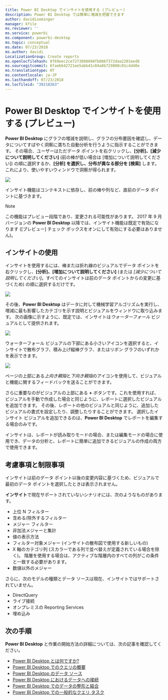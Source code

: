 ```yaml
---
title: Power BI Desktop でインサイトを使用する (プレビュー)
description: Power BI Desktop では簡単に増減を把握できます
author: davidiseminger
manager: kfile
ms.reviewer: ''
ms.service: powerbi
ms.component: powerbi-desktop
ms.topic: conceptual
ms.date: 07/23/2018
ms.author: davidi
LocalizationGroup: Create reports
ms.openlocfilehash: 8f69eec2ce7273898698fb086f372daa2201eed8
ms.sourcegitcommit: 6faeb642721ee5abb41c04a8b729880c01c4d40e
ms.translationtype: HT
ms.contentlocale: ja-JP
ms.lasthandoff: 07/23/2018
ms.locfileid: "39210263"
---
```

# <a name="use-insights-in-power-bi-desktop-preview"></a>Power BI Desktop でインサイトを使用する (プレビュー)
**Power BI Desktop** にグラフの増減を説明し、グラフの分布要因を確認し、データについてすばやく洞察に満ちた自動分析を行うように指示することができます。 その場合、ユーザーはただデータ ポイントを右クリックし、**[分析]、[減少について説明してください]** (前の棒が低い場合は [増加について説明してください]) の順に選択するか、**[分析] を選択し、分布が異なる部分を [検索]** します。これにより、使いやすいウィンドウで洞察が得られます。

![](media/desktop-insights/insights_01.png)

インサイト機能はコンテキストに依存し、前の棒や列など、直前のデータ ポイントに基づきます。

> [!NOTE]
> この機能はプレビュー段階であり、変更される可能性があります。 2017 年 9 月バージョンの **Power BI Desktop** 以降では、インサイト機能は既定で有効になります ([プレビュー] チェック ボックスをオンにして有効にする必要はありません)。
> 
> 

## <a name="using-insights"></a>インサイトの使用
インサイトを使用するには、棒または折れ線のビジュアルでデータ ポイントを右クリックし、**[分析]、[増加について説明してください]** (または *[減少について説明してください]*。すべてのインサイトは前のデータ ポイントからの変更に基づくため) の順に選択するだけです。

![](media/desktop-insights/insights_02.png)

その後、**Power BI Desktop** はデータに対して機械学習アルゴリズムを実行し、増減に最も影響したカテゴリを示す説明とビジュアルをウィンドウに取り込みます。 次の画像に示すように、既定では、インサイトは*ウォーターフォール* ビジュアルとして提供されます。

![](media/desktop-insights/insights_03.png)

ウォーターフォール ビジュアルの下部にある小さいアイコンを選択すると、インサイトで散布グラフ、積み上げ縦棒グラフ、またはリボン グラフのいずれかを表示できます。

![](media/desktop-insights/insights_04.png)

ページの上部にある*上向き親指*と*下向き親指*のアイコンを使用して、ビジュアルと機能に関するフィードバックを送ることができます。

さらに重要なのがビジュアルの上部にある **+** ボタンです。これを使用すれば、ビジュアルを手動で作成した場合と同じように、レポートに選択したビジュアルを追加できます。 その後、レポートの他のビジュアルと同じように、追加したビジュアルの書式を設定したり、調整したりすることができます。 選択したインサイト ビジュアルを追加できるのは、**Power BI Desktop** でレポートを編集する場合のみです。

インサイトは、レポートが読み取りモードの場合、または編集モードの場合に使用でき、データの分析と、レポートに簡単に追加できるビジュアルの作成の両方で使用できます。

## <a name="considerations-and-limitations"></a>考慮事項と制限事項
インサイトは前のデータ ポイント以後の変更内容に基づくため、ビジュアルで最初のデータ ポイントを選択したときは表示されません。 

**インサイト**で現在サポートされていないシナリオには、次のようなものがあります。

* 上位 N フィルター
* 含める/除外するフィルター
* メジャー フィルター
* 非加法メジャーと集計
* 値の表示方法
* フィルター対象メジャー (インサイトの散布図で使用する新しいもの)
* X 軸のカテゴリ列 (スカラーである列で並べ替えが定義されている場合を除く)。 階層を使用する場合は、アクティブな階層内のすべての列がこの条件と一致する必要があります。
* 数値以外のメジャー

さらに、次のモデルの種類とデータ ソースは現在、インサイトではサポートされていません。

* DirectQuery
* ライブ接続
* オンプレミスの Reporting Services
* 埋め込み

## <a name="next-steps"></a>次の手順
**Power BI Desktop** と作業の開始方法の詳細については、次の記事を確認してください。

* [Power BI Desktop とは何ですか?](desktop-what-is-desktop.md)
* [Power BI Desktop でのクエリの概要](desktop-query-overview.md)
* [Power BI Desktop のデータ ソース](desktop-data-sources.md)
* [Power BI Desktop におけるデータへの接続](desktop-connect-to-data.md)
* [Power BI Desktop でのデータの整形と結合](desktop-shape-and-combine-data.md)
* [Power BI Desktop での一般的なクエリ タスク](desktop-common-query-tasks.md)   


